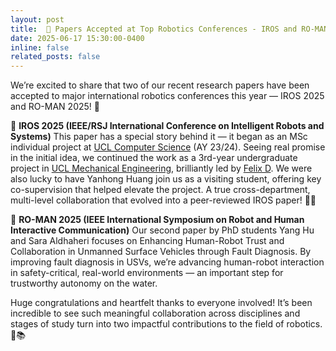 ```yaml
---
layout: post
title:  🎉 Papers Accepted at Top Robotics Conferences - IROS and RO-MAN 2025 
date: 2025-06-17 15:30:00-0400
inline: false
related_posts: false
---
```


We’re excited to share that two of our recent research papers have been accepted to major international robotics conferences this year — IROS 2025 and RO-MAN 2025! 🙌

🔹 **IROS 2025 (IEEE/RSJ International Conference on Intelligent Robots and Systems)**
This paper has a special story behind it — it began as an MSc individual project at [UCL Computer Science](https://www.linkedin.com/company/ucl-computer-science/?lipi=urn%3Ali%3Apage%3Ad_flagship3_search_srp_all%3BxXZe%2BERVRea0gIQGT1NNSQ%3D%3D) (AY 23/24). Seeing real promise in the initial idea, we continued the work as a 3rd-year undergraduate project in [UCL Mechanical Engineering](https://www.linkedin.com/company/ucl-mechanical-engineering/?lipi=urn%3Ali%3Apage%3Ad_flagship3_search_srp_all%3BxXZe%2BERVRea0gIQGT1NNSQ%3D%3D), brilliantly led by [Felix D](https://www.linkedin.com/in/felix-d-72a748169/?lipi=urn%3Ali%3Apage%3Ad_flagship3_search_srp_all%3BxXZe%2BERVRea0gIQGT1NNSQ%3D%3D). We were also lucky to have Yanhong Huang join us as a visiting student, offering key co-supervision that helped elevate the project. A true cross-department, multi-level collaboration that evolved into a peer-reviewed IROS paper! 🤖📄

🔹 **RO-MAN 2025 (IEEE International Symposium on Robot and Human Interactive Communication)**
Our second paper by PhD students Yang Hu and Sara Aldhaheri focuses on Enhancing Human-Robot Trust and Collaboration in Unmanned Surface Vehicles through Fault Diagnosis. By improving fault diagnosis in USVs, we’re advancing human-robot interaction in safety-critical, real-world environments — an important step for trustworthy autonomy on the water.

Huge congratulations and heartfelt thanks to everyone involved! It’s been incredible to see such meaningful collaboration across disciplines and stages of study turn into two impactful contributions to the field of robotics. 🚀📚